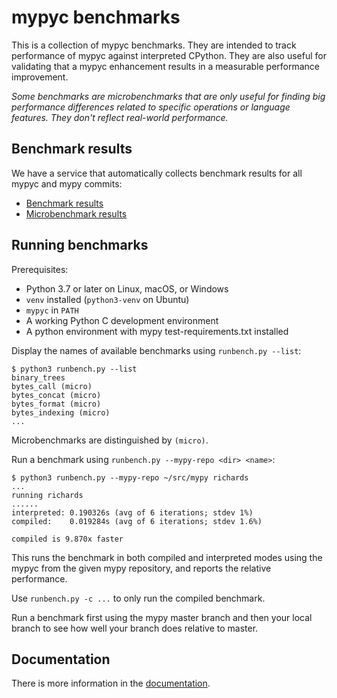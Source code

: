 # mypyc benchmarks

This is a collection of mypyc benchmarks. They are intended to track
performance of mypyc against interpreted CPython. They are also useful
for validating that a mypyc enhancement results in a measurable
performance improvement.

*Some benchmarks are microbenchmarks that are only useful for finding
big performance differences related to specific operations or language
features. They don't reflect real-world performance.*

## Benchmark results

We have a service that automatically collects benchmark results for
all mypyc and mypy commits:

* [Benchmark results](https://github.com/mypyc/mypyc-benchmark-results/blob/master/reports/summary-main.md)
* [Microbenchmark results](https://github.com/mypyc/mypyc-benchmark-results/blob/master/reports/summary-microbenchmarks.md)

## Running benchmarks

Prerequisites:

* Python 3.7 or later on Linux, macOS, or Windows
* `venv` installed (`python3-venv` on Ubuntu)
* `mypyc` in `PATH`
* A working Python C development environment
* A python environment with mypy test-requirements.txt installed

Display the names of available benchmarks using `runbench.py --list`:

```
$ python3 runbench.py --list
binary_trees
bytes_call (micro)
bytes_concat (micro)
bytes_format (micro)
bytes_indexing (micro)
...
```

Microbenchmarks are distinguished by `(micro)`.

Run a benchmark using `runbench.py --mypy-repo <dir> <name>`:

```
$ python3 runbench.py --mypy-repo ~/src/mypy richards
...
running richards
......
interpreted: 0.190326s (avg of 6 iterations; stdev 1%)
compiled:    0.019284s (avg of 6 iterations; stdev 1.6%)

compiled is 9.870x faster
```

This runs the benchmark in both compiled and interpreted modes using
the mypyc from the given mypy repository, and reports the relative
performance.

Use `runbench.py -c ...` to only run the compiled benchmark.

Run a benchmark first using the mypy master branch and then your local
branch to see how well your branch does relative to master.

## Documentation

There is more information in the
[documentation](https://github.com/mypyc/mypyc-benchmarks/blob/master/doc/benchmarks.rst).
